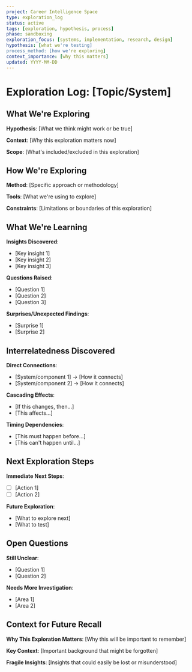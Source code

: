 ```yaml
---
project: Career Intelligence Space
type: exploration_log
status: active
tags: [exploration, hypothesis, process]
phase: sandboxing
exploration_focus: [systems, implementation, research, design]
hypothesis: [what we're testing]
process_method: [how we're exploring]
context_importance: [why this matters]
updated: YYYY-MM-DD
---
```


# Exploration Log: [Topic/System]

## What We're Exploring
**Hypothesis**: [What we think might work or be true]

**Context**: [Why this exploration matters now]

**Scope**: [What's included/excluded in this exploration]

## How We're Exploring
**Method**: [Specific approach or methodology]

**Tools**: [What we're using to explore]

**Constraints**: [Limitations or boundaries of this exploration]

## What We're Learning
**Insights Discovered**:
- [Key insight 1]
- [Key insight 2]
- [Key insight 3]

**Questions Raised**:
- [Question 1]
- [Question 2]
- [Question 3]

**Surprises/Unexpected Findings**:
- [Surprise 1]
- [Surprise 2]

## Interrelatedness Discovered
**Direct Connections**:
- [System/component 1] → [How it connects]
- [System/component 2] → [How it connects]

**Cascading Effects**:
- [If this changes, then...]
- [This affects...]

**Timing Dependencies**:
- [This must happen before...]
- [This can't happen until...]

## Next Exploration Steps
**Immediate Next Steps**:
- [ ] [Action 1]
- [ ] [Action 2]

**Future Exploration**:
- [What to explore next]
- [What to test]

## Open Questions
**Still Unclear**:
- [Question 1]
- [Question 2]

**Needs More Investigation**:
- [Area 1]
- [Area 2]

## Context for Future Recall
**Why This Exploration Matters**:
[Why this will be important to remember]

**Key Context**:
[Important background that might be forgotten]

**Fragile Insights**:
[Insights that could easily be lost or misunderstood]
